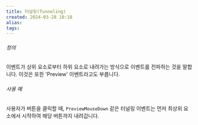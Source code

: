 ```yaml
---
title: 터널링(Tunneling)
created: 2024-03-28 10:18
alias:
tags:
---
```

###### 정의
이벤트가 상위 요소로부터 하위 요소로 
내려가는 방식으로 이벤트를 전파하는 것을 말합니다. 
이것은 또한 'Preview' 이벤트라고도 부릅니다.
###### 사용 예
사용자가 버튼을 클릭할 때, 
`PreviewMouseDown` 같은 터널링 이벤트는 
먼저 최상위 요소에서 시작하여 해당 버튼까지 내려갑니다.